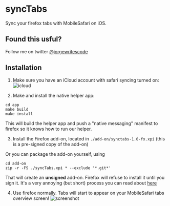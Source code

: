 # syncTabs
Sync your firefox tabs with MobileSafari on iOS.

## Found this usful? 
Follow me on twitter [@jorgewritescode](http://twitter.com/jorgewritescode)

## Installation

1. Make sure you have an iCloud account with safari syncing turned on:
![icloud](https://github.com/hezi/syncTabs/blob/master/readme/icloud.png?raw=true)

2. Make and install the native helper app:
```
cd app
make build
make install
```

This will build the helper app and push a "native messaging" manifest to firefox so it knows how to run our helper.

3. Install the Firefox add-on, located in `./add-on/synctabs-1.0-fx.xpi` (this is a pre-signed copy of the add-on)

Or you can package the add-on yourself, using 
```
cd add-on
zip -r -FS ./syncTabs.xpi * --exclude '*.git*'
```
That will create an **unsigned** add-on. Firefox will refuse to install it until you sign it. It's a very annoying (but short) process you can read about [here](https://extensionworkshop.com/documentation/publish/distribute-pre-release-versions/)

4. Use firefox normally. Tabs will start to appear on your MobileSafari tabs overview screen! ![screenshot](https://github.com/hezi/syncTabs/blob/master/readme/screenshot.png?raw=true)